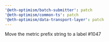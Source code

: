 ```yaml
---
'@eth-optimism/batch-submitter': patch
'@eth-optimism/common-ts': patch
'@eth-optimism/data-transport-layer': patch
---
```


Move the metric prefix string to a label #1047
